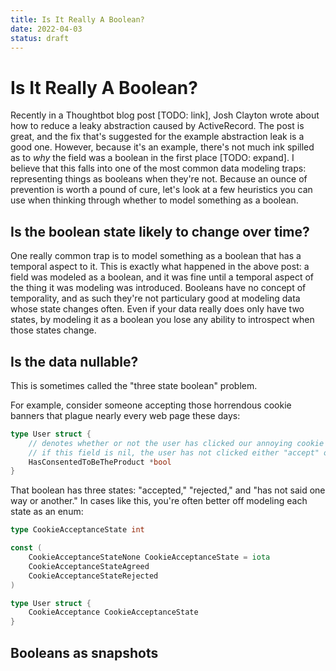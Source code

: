 ```yaml
---
title: Is It Really A Boolean?
date: 2022-04-03
status: draft
---
```


# Is It Really A Boolean?

Recently in a Thoughtbot blog post [TODO: link], Josh Clayton wrote about how to reduce a leaky abstraction caused by ActiveRecord.
The post is great, and the fix that's suggested for the example abstraction leak is a good one.
However, because it's an example, there's not much ink spilled as to _why_ the field was a boolean in the first place [TODO: expand].
I believe that this falls into one of the most common data modeling traps: representing things as booleans when they're not.
Because an ounce of prevention is worth a pound of cure, let's look at a few heuristics you can use when thinking through whether to model something as a boolean.

## Is the boolean state likely to change over time?

One really common trap is to model something as a boolean that has a temporal aspect to it.
This is exactly what happened in the above post: a field was modeled as a boolean, and it was fine until a temporal aspect of the thing it was modeling was introduced.
Booleans have no concept of temporality, and as such they're not particulary good at modeling data whose state changes often.
Even if your data really does only have two states, by modeling it as a boolean you lose any ability to introspect when those states change.

## Is the data nullable?

This is sometimes called the "three state boolean" problem.

For example, consider someone accepting those horrendous cookie banners that plague nearly every web page these days:

```go
type User struct {
    // denotes whether or not the user has clicked our annoying cookie banner
    // if this field is nil, the user has not clicked either "accept" or "reject"
    HasConsentedToBeTheProduct *bool
}
```

That boolean has three states: "accepted," "rejected," and "has not said one way or another."
In cases like this, you're often better off modeling each state as an enum:

```go
type CookieAcceptanceState int

const (
    CookieAcceptanceStateNone CookieAcceptanceState = iota
    CookieAcceptanceStateAgreed
    CookieAcceptanceStateRejected
)

type User struct {
    CookieAcceptance CookieAcceptanceState
}
```

## Booleans as snapshots

